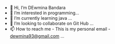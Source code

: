 - 👋 Hi, I’m DEwmina Bandara
- 👀 I’m interested in programming...
- 🌱 I’m currently learning java  ...
- 💞️ I’m looking to collaborate on Git Hub ...
- 📫 How to reach me - This is my personal email - dewmina93@gmail.com ...

<!---
dewmina93/dewmina93 is a ✨ special ✨ repository because its `README.md` (this file) appears on your GitHub profile.
You can click the Preview link to take a look at your changes.
--->

